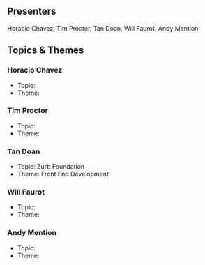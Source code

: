 ## Presenters

Horacio Chavez, Tim Proctor, Tan Doan, Will Faurot, Andy Mention

## Topics & Themes

### Horacio Chavez

* Topic:
* Theme:

### Tim Proctor

* Topic:
* Theme:

### Tan Doan

* Topic: Zurb Foundation
* Theme: Front End Development

### Will Faurot

* Topic:
* Theme:

### Andy Mention

* Topic:
* Theme:
